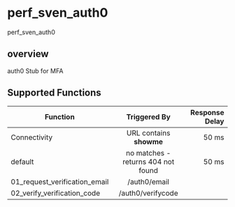 # perf_sven_auth0
perf_sven_auth0
## overview

auth0 Stub for MFA

## Supported Functions

| Function        | Triggered By           | Response Delay  |
| ------------- |:-------------:| -----:|
| Connectivity      | URL contains **showme** | 50 ms |
| default | no matches - returns 404 not found      |   50 ms |
|01_request_verification_email|/auth0/email||
|02_verify_verification_code|/auth0/verifycode||
